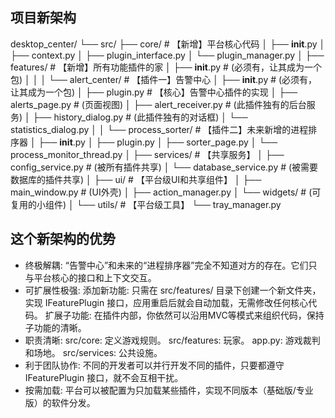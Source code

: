 ## 项目新架构
desktop_center/
└── src/
    ├── core/                   # 【新增】平台核心代码
    │   ├── __init__.py
    │   ├── context.py
    │   ├── plugin_interface.py
    │   └── plugin_manager.py
    │
    ├── features/               # 【新增】所有功能插件的家
    │   ├── __init__.py         # (必须有，让其成为一个包)
    │   │
    │   └── alert_center/       # 【插件一】告警中心
    │       ├── __init__.py     # (必须有，让其成为一个包)
    │       ├── plugin.py       # 【核心】告警中心插件的实现
    │       ├── alerts_page.py  # (页面视图)
    │       ├── alert_receiver.py # (此插件独有的后台服务)
    │       ├── history_dialog.py # (此插件独有的对话框)
    │       └── statistics_dialog.py
    │
    │   └── process_sorter/     # 【插件二】未来新增的进程排序器
    │       ├── __init__.py
    │       ├── plugin.py
    │       ├── sorter_page.py
    │       └── process_monitor_thread.py
    │
    ├── services/               # 【共享服务】
    │   ├── config_service.py   # (被所有插件共享)
    │   └── database_service.py # (被需要数据库的插件共享)
    │
    ├── ui/                     # 【平台级UI和共享组件】
    │   ├── main_window.py      # (UI外壳)
    │   ├── action_manager.py
    │   └── widgets/            # (可复用的小组件)
    │
    └── utils/                  # 【平台级工具】
        └── tray_manager.py
## 这个新架构的优势
- 终极解耦: “告警中心”和未来的“进程排序器”完全不知道对方的存在。它们只与平台核心的接口和上下文交互。
- 可扩展性极强:
    添加新功能: 只需在 src/features/ 目录下创建一个新文件夹，实现 IFeaturePlugin 接口，应用重启后就会自动加载，无需修改任何核心代码。
    扩展子功能: 在插件内部，你依然可以沿用MVC等模式来组织代码，保持子功能的清晰。
- 职责清晰:
src/core: 定义游戏规则。
src/features: 玩家。
app.py: 游戏裁判和场地。
src/services: 公共设施。
- 利于团队协作: 不同的开发者可以并行开发不同的插件，只要都遵守 IFeaturePlugin 接口，就不会互相干扰。
- 按需加载: 平台可以被配置为只加载某些插件，实现不同版本（基础版/专业版）的软件分发。
